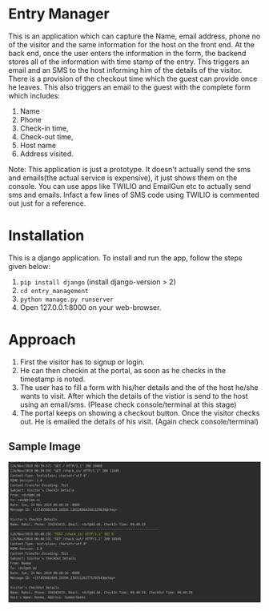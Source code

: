 # Entry Manager
This is an application which can capture the Name, email address, phone no of the visitor and
the same information for the host on the front end.
At the back end, once the user enters the information in the form, the backend stores all of
the information with time stamp of the entry.
This triggers an email and an SMS to the host informing him of the details of the visitor.
There is a provision of the checkout time which the guest can provide once he
leaves. This also triggers an email to the guest with the complete form which includes:

1. Name
2. Phone
3. Check-in time,
4. Check-out time,
5. Host name
6. Address visited.

Note: This application is just a prototype. It doesn't actually send the sms and emails(the actual service is expensive), 
it just shows them on the console. You can use apps like TWILIO and EmailGun etc to actually send sms and emails. Infact a
few lines of SMS code using TWILIO is commented out just for a reference.

# Installation
This is a django application. To install and run the app, follow the steps given below:
1. `pip install django` (install django-version > 2)
2. `cd entry_management`
3. `python manage.py runserver`
4. Open 127.0.0.1:8000 on your web-browser.

# Approach
1) First the visitor has to signup or login.
2) He can then checkin at the portal, as soon as he checks in the timestamp is noted.
3) The user has to fill a form with his/her details and the of the host he/she wants to visit. After which the details of 
   the vistior is send to the host using an email/sms. (Please check console/terminal at this stage)
4) The portal keeps on showing a checkout button. Once the visitor checks out. He is emailed the details of his visit. (Again check console/terminal)

## Sample Image

![Example_Image](https://raw.githubusercontent.com/chay2199/Entry_Management/master/Screenshot%20from%202019-11-24%2006-32-40.png)
